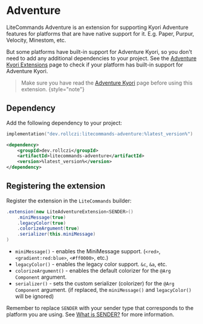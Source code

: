 # Adventure

LiteCommands Adventure is an extension for supporting Kyori Adventure features 
for platforms that are have native support for it. E.g. Paper, Purpur, Velocity, Minestom, etc.

But some platforms have built-in support for Adventure Kyori, so you don't need to add any additional dependencies to your project.
See the [Adventure Kyori Extensions](Adventure-Kyori.md) page to check if your platform has built-in support for Adventure Kyori.

> Make sure you have read the [Adventure Kyori](Adventure-Kyori.md) page before using this extension.
{style="note"}

## Dependency
Add the following dependency to your project:

<tabs>
<tab title="Gradle KTS">

```kotlin
implementation("dev.rollczi:litecommands-adventure:%latest_version%")
```
</tab>
<tab title="Maven">

```xml
<dependency>
    <groupId>dev.rollczi</groupId>
    <artifactId>litecommands-adventure</artifactId>
    <version>%latest_version%</version>
</dependency>
```
</tab>
</tabs>

## Registering the extension

Register the extension in the `LiteCommands` builder:

```java
.extension(new LiteAdventureExtension<SENDER>()
    .miniMessage(true)
    .legacyColor(true)
    .colorizeArgument(true)
    .serializer(this.miniMessage)
)
```

- `miniMessage()` - enables the MiniMessage support. (`<red>`, `<gradient:red:blue>`, `<#ff0000>`, etc.)
- `legacyColor()` - enables the legacy color support. `&c`, `&a`, etc.
- `colorizeArgument()` - enables the default colorizer for the `@Arg Component` argument.
- `serializer()` - sets the custom serializer (colorizer) for the `@Arg Component` argument. 
(if replaced, the `miniMessage()` and `legacyColor()` will be ignored)

<warning>
    Remember to replace <code>SENDER</code> with your sender type that corresponds to the platform you are using.
    See <a href="SENDER.md">What is SENDER?</a> for more information.
</warning>